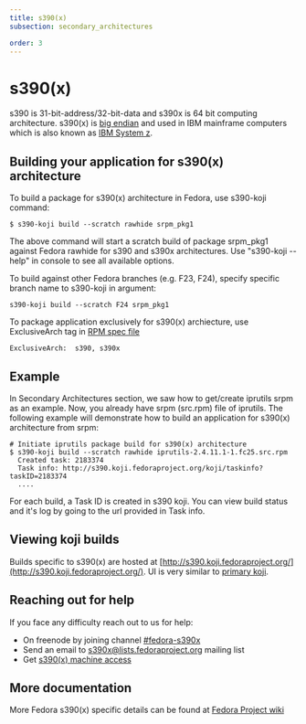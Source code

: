 ```yaml
---
title: s390(x)
subsection: secondary_architectures

order: 3
---
```


# s390(x)

s390 is 31-bit-address/32-bit-data and s390x is 64 bit computing architecture. s390(x) is [big endian](https://en.wikipedia.org/wiki/Endianness) and used in IBM mainframe computers which is also known as [IBM System z](https://en.wikipedia.org/wiki/IBM_System_z).

## Building your application for s390(x) architecture


To build a package for s390(x) architecture in Fedora, use s390-koji command:

```
$ s390-koji build --scratch rawhide srpm_pkg1
```

The above command will start a scratch build of package srpm_pkg1 against Fedora rawhide for s390 and s390x architectures. Use "s390-koji \-\-help" in console to see all available options.

To build against other Fedora branches (e.g. F23, F24), specify specific branch name to s390-koji in argument:

```
s390-koji build --scratch F24 srpm_pkg1
```

To package application exclusively for s390(x) archiecture, use ExclusiveArch tag in [RPM spec file](https://fedoraproject.org/wiki/How_to_create_an_RPM_package#Creating_a_SPEC_file)

```
ExclusiveArch:  s390, s390x
```

## Example

In Secondary Architectures section, we saw how to get/create iprutils srpm as an example. Now, you already have srpm (src.rpm) file of iprutils.
The following example will demonstrate how to build an application for s390(x) architecture from srpm:

```
# Initiate iprutils package build for s390(x) architecture
$ s390-koji build --scratch rawhide iprutils-2.4.11.1-1.fc25.src.rpm 
  Created task: 2183374
  Task info: http://s390.koji.fedoraproject.org/koji/taskinfo?taskID=2183374
  ....

```
For each build, a Task ID is created in s390 koji. You can view build status and it's log by going to the url provided in Task info.


## Viewing koji builds

Builds specific to s390(x) are hosted at [http://s390.koji.fedoraproject.org/](http://s390.koji.fedoraproject.org/). UI is very similar to [primary koji](http://koji.fedoraproject.org/).

## Reaching out for help

If you face any difficulty reach out to us for help:

- On freenode by joining channel [#fedora-s390x](https://webchat.freenode.net/?channels=#fedora-s390x)
- Send an email to <s390x@lists.fedoraproject.org> mailing list
- Get [s390(x) machine access](https://fedoraproject.org/wiki/Architectures/s390x#Shell_access_for_debugging)

## More documentation

More Fedora s390(x) specific details can be found at [Fedora Project  wiki](https://fedoraproject.org/wiki/Architectures/s390x)



